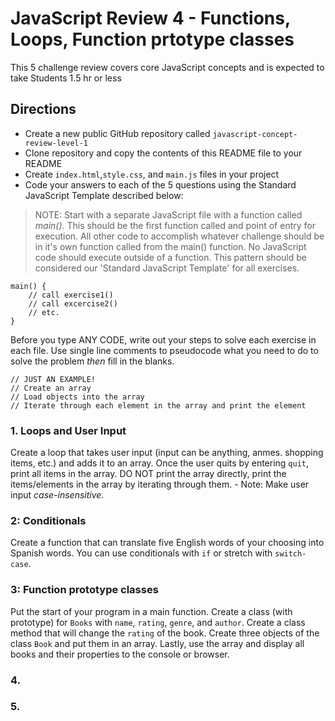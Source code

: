 # JavaScript Review 4 - Functions, Loops, Function prtotype classes
This 5 challenge review covers core JavaScript concepts and is expected to take Students 1.5 hr or less

## Directions
* Create a new public GitHub repository called `javascript-concept-review-level-1`
* Clone repository and copy the contents of this README file to your README 
* Create `index.html`,`style.css`, and `main.js` files in your project
* Code your answers to each of the 5 questions using the Standard JavaScript Template described below:

> NOTE: Start with a separate JavaScript file with a function called *main()*. This should be the first function called and point of entry for execution. All other code to accomplish whatever challenge should be in it's own function called from the main() function. No JavaScript code should execute outside of a function. This pattern should be considered our 'Standard JavaScript Template' for all exercises.
```
main() {
    // call exercise1()
    // call excercise2()
    // etc.
}
```
Before you type ANY CODE, write out your steps to solve each exercise in each file. Use single line comments to pseudocode what you need to do to solve the problem *then* fill in the blanks.
```
// JUST AN EXAMPLE!
// Create an array
// Load objects into the array
// Iterate through each element in the array and print the element
```

### 1. Loops and User Input
Create a loop that takes user input (input can be anything, anmes. shopping items, etc.) and adds it to an array. Once the user quits by entering `quit`, print all items in the array. DO NOT print the array directly, print the items/elements in the array by iterating through them. - Note: Make user input *case-insensitive*.

### 2: Conditionals
Create a function that can translate five English words of your choosing into Spanish words. You can use conditionals with `if` or stretch with `switch-case`.

### 3: Function prototype classes
Put the start of your program in a main function. Create a class (with prototype) for `Books` with `name`, `rating`, `genre`, and `author`. Create a class method that will change the `rating` of the book. Create three objects of the class `Book` and put them in an array. Lastly, use the array and display all books and their properties to the console or browser.

### 4.


### 5.

